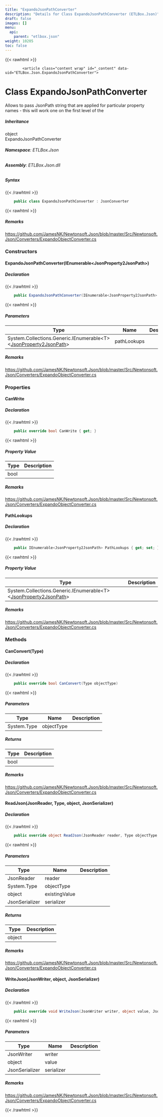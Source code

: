 ```yaml
---
title: "ExpandoJsonPathConverter"
description: "Details for Class ExpandoJsonPathConverter (ETLBox.Json)"
draft: false
images: []
menu:
  api:
    parent: "etlbox.json"
weight: 10205
toc: false
---
```


{{< rawhtml >}}

            <article class="content wrap" id="_content" data-uid="ETLBox.Json.ExpandoJsonPathConverter">
  <h1 id="ETLBox_Json_ExpandoJsonPathConverter" data-uid="ETLBox.Json.ExpandoJsonPathConverter" class="text-break">Class ExpandoJsonPathConverter
</h1>
  <div class="markdown level0 summary"><p>Allows to pass JsonPath string that are applied for particular property names - this will work one on the first level
of the</p>
</div>
  <div class="markdown level0 conceptual"></div>
  <div class="inheritance">
    <h5>Inheritance</h5>
    <div class="level0"><span class="xref">object</span></div>
    <div class="level1"><span class="xref">ExpandoJsonPathConverter</span></div>
  </div>
<h6><strong>Namespace</strong>: ETLBox.Json</h6>
  <h6><strong>Assembly</strong>: ETLBox.Json.dll</h6>
  <h5 id="ETLBox_Json_ExpandoJsonPathConverter_syntax">Syntax</h5>
{{< /rawhtml >}}

```C#
    public class ExpandoJsonPathConverter : JsonConverter
```

{{< rawhtml >}}
  <h5 id="ETLBox_Json_ExpandoJsonPathConverter_remarks"><strong>Remarks</strong></h5>
  <div class="markdown level0 remarks"><p><a href="https://github.com/JamesNK/Newtonsoft.Json/blob/master/Src/Newtonsoft.Json/Converters/ExpandoObjectConverter.cs">https://github.com/JamesNK/Newtonsoft.Json/blob/master/Src/Newtonsoft.Json/Converters/ExpandoObjectConverter.cs</a></p>
</div>
  <h3 id="constructors">Constructors
</h3>
  <a id="ETLBox_Json_ExpandoJsonPathConverter__ctor_" data-uid="ETLBox.Json.ExpandoJsonPathConverter.#ctor*"></a>
  <h4 id="ETLBox_Json_ExpandoJsonPathConverter__ctor_System_Collections_Generic_IEnumerable_ETLBox_Json_JsonProperty2JsonPath__" data-uid="ETLBox.Json.ExpandoJsonPathConverter.#ctor(System.Collections.Generic.IEnumerable{ETLBox.Json.JsonProperty2JsonPath})">ExpandoJsonPathConverter(IEnumerable&lt;JsonProperty2JsonPath&gt;)</h4>
  <div class="markdown level1 summary"></div>
  <div class="markdown level1 conceptual"></div>
  <h5 class="declaration">Declaration</h5>
{{< /rawhtml >}}

```C#
    public ExpandoJsonPathConverter(IEnumerable<JsonProperty2JsonPath> pathLookups)
```

{{< rawhtml >}}
  <h5 class="parameters">Parameters</h5>
  <table class="table table-bordered table-striped table-condensed">
    <thead>
      <tr>
        <th>Type</th>
        <th>Name</th>
        <th>Description</th>
      </tr>
    </thead>
    <tbody>
      <tr>
        <td><span class="xref">System.Collections.Generic.IEnumerable&lt;T&gt;</span>&lt;<a class="xref" href="/api/etlbox.json/jsonproperty2jsonpath">JsonProperty2JsonPath</a>&gt;</td>
        <td><span class="parametername">pathLookups</span></td>
        <td></td>
      </tr>
    </tbody>
  </table>
  <h5 id="ETLBox_Json_ExpandoJsonPathConverter__ctor_System_Collections_Generic_IEnumerable_ETLBox_Json_JsonProperty2JsonPath___remarks">Remarks</h5>
  <div class="markdown level1 remarks"><p><a href="https://github.com/JamesNK/Newtonsoft.Json/blob/master/Src/Newtonsoft.Json/Converters/ExpandoObjectConverter.cs">https://github.com/JamesNK/Newtonsoft.Json/blob/master/Src/Newtonsoft.Json/Converters/ExpandoObjectConverter.cs</a></p>
</div>
  <h3 id="properties">Properties
</h3>
  <a id="ETLBox_Json_ExpandoJsonPathConverter_CanWrite_" data-uid="ETLBox.Json.ExpandoJsonPathConverter.CanWrite*"></a>
  <h4 id="ETLBox_Json_ExpandoJsonPathConverter_CanWrite" data-uid="ETLBox.Json.ExpandoJsonPathConverter.CanWrite">CanWrite</h4>
  <div class="markdown level1 summary"></div>
  <div class="markdown level1 conceptual"></div>
  <h5 class="declaration">Declaration</h5>
{{< /rawhtml >}}

```C#
    public override bool CanWrite { get; }
```

{{< rawhtml >}}
  <h5 class="propertyValue">Property Value</h5>
  <table class="table table-bordered table-striped table-condensed">
    <thead>
      <tr>
        <th>Type</th>
        <th>Description</th>
      </tr>
    </thead>
    <tbody>
      <tr>
        <td><span class="xref">bool</span></td>
        <td></td>
      </tr>
    </tbody>
  </table>
  <h5 id="ETLBox_Json_ExpandoJsonPathConverter_CanWrite_remarks">Remarks</h5>
  <div class="markdown level1 remarks"><p><a href="https://github.com/JamesNK/Newtonsoft.Json/blob/master/Src/Newtonsoft.Json/Converters/ExpandoObjectConverter.cs">https://github.com/JamesNK/Newtonsoft.Json/blob/master/Src/Newtonsoft.Json/Converters/ExpandoObjectConverter.cs</a></p>
</div>
  <a id="ETLBox_Json_ExpandoJsonPathConverter_PathLookups_" data-uid="ETLBox.Json.ExpandoJsonPathConverter.PathLookups*"></a>
  <h4 id="ETLBox_Json_ExpandoJsonPathConverter_PathLookups" data-uid="ETLBox.Json.ExpandoJsonPathConverter.PathLookups">PathLookups</h4>
  <div class="markdown level1 summary"></div>
  <div class="markdown level1 conceptual"></div>
  <h5 class="declaration">Declaration</h5>
{{< /rawhtml >}}

```C#
    public IEnumerable<JsonProperty2JsonPath> PathLookups { get; set; }
```

{{< rawhtml >}}
  <h5 class="propertyValue">Property Value</h5>
  <table class="table table-bordered table-striped table-condensed">
    <thead>
      <tr>
        <th>Type</th>
        <th>Description</th>
      </tr>
    </thead>
    <tbody>
      <tr>
        <td><span class="xref">System.Collections.Generic.IEnumerable&lt;T&gt;</span>&lt;<a class="xref" href="/api/etlbox.json/jsonproperty2jsonpath">JsonProperty2JsonPath</a>&gt;</td>
        <td></td>
      </tr>
    </tbody>
  </table>
  <h5 id="ETLBox_Json_ExpandoJsonPathConverter_PathLookups_remarks">Remarks</h5>
  <div class="markdown level1 remarks"><p><a href="https://github.com/JamesNK/Newtonsoft.Json/blob/master/Src/Newtonsoft.Json/Converters/ExpandoObjectConverter.cs">https://github.com/JamesNK/Newtonsoft.Json/blob/master/Src/Newtonsoft.Json/Converters/ExpandoObjectConverter.cs</a></p>
</div>
  <h3 id="methods">Methods
</h3>
  <a id="ETLBox_Json_ExpandoJsonPathConverter_CanConvert_" data-uid="ETLBox.Json.ExpandoJsonPathConverter.CanConvert*"></a>
  <h4 id="ETLBox_Json_ExpandoJsonPathConverter_CanConvert_System_Type_" data-uid="ETLBox.Json.ExpandoJsonPathConverter.CanConvert(System.Type)">CanConvert(Type)</h4>
  <div class="markdown level1 summary"></div>
  <div class="markdown level1 conceptual"></div>
  <h5 class="declaration">Declaration</h5>
{{< /rawhtml >}}

```C#
    public override bool CanConvert(Type objectType)
```

{{< rawhtml >}}
  <h5 class="parameters">Parameters</h5>
  <table class="table table-bordered table-striped table-condensed">
    <thead>
      <tr>
        <th>Type</th>
        <th>Name</th>
        <th>Description</th>
      </tr>
    </thead>
    <tbody>
      <tr>
        <td><span class="xref">System.Type</span></td>
        <td><span class="parametername">objectType</span></td>
        <td></td>
      </tr>
    </tbody>
  </table>
  <h5 class="returns">Returns</h5>
  <table class="table table-bordered table-striped table-condensed">
    <thead>
      <tr>
        <th>Type</th>
        <th>Description</th>
      </tr>
    </thead>
    <tbody>
      <tr>
        <td><span class="xref">bool</span></td>
        <td></td>
      </tr>
    </tbody>
  </table>
  <h5 id="ETLBox_Json_ExpandoJsonPathConverter_CanConvert_System_Type__remarks">Remarks</h5>
  <div class="markdown level1 remarks"><p><a href="https://github.com/JamesNK/Newtonsoft.Json/blob/master/Src/Newtonsoft.Json/Converters/ExpandoObjectConverter.cs">https://github.com/JamesNK/Newtonsoft.Json/blob/master/Src/Newtonsoft.Json/Converters/ExpandoObjectConverter.cs</a></p>
</div>
  <a id="ETLBox_Json_ExpandoJsonPathConverter_ReadJson_" data-uid="ETLBox.Json.ExpandoJsonPathConverter.ReadJson*"></a>
  <h4 id="ETLBox_Json_ExpandoJsonPathConverter_ReadJson_JsonReader_System_Type_System_Object_JsonSerializer_" data-uid="ETLBox.Json.ExpandoJsonPathConverter.ReadJson(JsonReader,System.Type,System.Object,JsonSerializer)">ReadJson(JsonReader, Type, object, JsonSerializer)</h4>
  <div class="markdown level1 summary"></div>
  <div class="markdown level1 conceptual"></div>
  <h5 class="declaration">Declaration</h5>
{{< /rawhtml >}}

```C#
    public override object ReadJson(JsonReader reader, Type objectType, object existingValue, JsonSerializer serializer)
```

{{< rawhtml >}}
  <h5 class="parameters">Parameters</h5>
  <table class="table table-bordered table-striped table-condensed">
    <thead>
      <tr>
        <th>Type</th>
        <th>Name</th>
        <th>Description</th>
      </tr>
    </thead>
    <tbody>
      <tr>
        <td><span class="xref">JsonReader</span></td>
        <td><span class="parametername">reader</span></td>
        <td></td>
      </tr>
      <tr>
        <td><span class="xref">System.Type</span></td>
        <td><span class="parametername">objectType</span></td>
        <td></td>
      </tr>
      <tr>
        <td><span class="xref">object</span></td>
        <td><span class="parametername">existingValue</span></td>
        <td></td>
      </tr>
      <tr>
        <td><span class="xref">JsonSerializer</span></td>
        <td><span class="parametername">serializer</span></td>
        <td></td>
      </tr>
    </tbody>
  </table>
  <h5 class="returns">Returns</h5>
  <table class="table table-bordered table-striped table-condensed">
    <thead>
      <tr>
        <th>Type</th>
        <th>Description</th>
      </tr>
    </thead>
    <tbody>
      <tr>
        <td><span class="xref">object</span></td>
        <td></td>
      </tr>
    </tbody>
  </table>
  <h5 id="ETLBox_Json_ExpandoJsonPathConverter_ReadJson_JsonReader_System_Type_System_Object_JsonSerializer__remarks">Remarks</h5>
  <div class="markdown level1 remarks"><p><a href="https://github.com/JamesNK/Newtonsoft.Json/blob/master/Src/Newtonsoft.Json/Converters/ExpandoObjectConverter.cs">https://github.com/JamesNK/Newtonsoft.Json/blob/master/Src/Newtonsoft.Json/Converters/ExpandoObjectConverter.cs</a></p>
</div>
  <a id="ETLBox_Json_ExpandoJsonPathConverter_WriteJson_" data-uid="ETLBox.Json.ExpandoJsonPathConverter.WriteJson*"></a>
  <h4 id="ETLBox_Json_ExpandoJsonPathConverter_WriteJson_JsonWriter_System_Object_JsonSerializer_" data-uid="ETLBox.Json.ExpandoJsonPathConverter.WriteJson(JsonWriter,System.Object,JsonSerializer)">WriteJson(JsonWriter, object, JsonSerializer)</h4>
  <div class="markdown level1 summary"></div>
  <div class="markdown level1 conceptual"></div>
  <h5 class="declaration">Declaration</h5>
{{< /rawhtml >}}

```C#
    public override void WriteJson(JsonWriter writer, object value, JsonSerializer serializer)
```

{{< rawhtml >}}
  <h5 class="parameters">Parameters</h5>
  <table class="table table-bordered table-striped table-condensed">
    <thead>
      <tr>
        <th>Type</th>
        <th>Name</th>
        <th>Description</th>
      </tr>
    </thead>
    <tbody>
      <tr>
        <td><span class="xref">JsonWriter</span></td>
        <td><span class="parametername">writer</span></td>
        <td></td>
      </tr>
      <tr>
        <td><span class="xref">object</span></td>
        <td><span class="parametername">value</span></td>
        <td></td>
      </tr>
      <tr>
        <td><span class="xref">JsonSerializer</span></td>
        <td><span class="parametername">serializer</span></td>
        <td></td>
      </tr>
    </tbody>
  </table>
  <h5 id="ETLBox_Json_ExpandoJsonPathConverter_WriteJson_JsonWriter_System_Object_JsonSerializer__remarks">Remarks</h5>
  <div class="markdown level1 remarks"><p><a href="https://github.com/JamesNK/Newtonsoft.Json/blob/master/Src/Newtonsoft.Json/Converters/ExpandoObjectConverter.cs">https://github.com/JamesNK/Newtonsoft.Json/blob/master/Src/Newtonsoft.Json/Converters/ExpandoObjectConverter.cs</a></p>
</div>

{{< /rawhtml >}}
